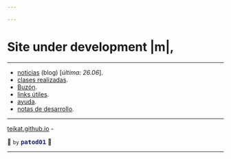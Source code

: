 ```yaml
---

---
```


<link rel="icon" href="etc/icon.png">

# Site under development |m|,

---

- [noticias][] (blog) [*última: 26.06*]<span oncopy="aww()">.</span>
- [clases realizadas][clases].
- [Buzón][box].
- [links útiles][links].
- [ayuda][].
- [notas de desarrollo][dev].

---

[teikat.github.io][teikat] - <span id="herobrine"></span>

:ghost: `by`
<span>
<a href="myself" style="color: midnightblue; font-family: monospace; text-decoration: none; font-weight: bold;">
patod01</a></span> :ghost:

[teikat]: https://teikat.github.io

---

[noticias]: notice
[box]: buzon.md
[clases]: clases.md
[links]: links.md
[ayuda]: help
[dev]: dev

<script type="text/javascript" src="/herobrine.js"></script>
